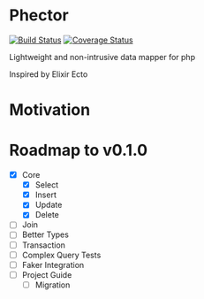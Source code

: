 # Phector
[![Build Status](https://travis-ci.com/inven10/Phector.svg?branch=master)](https://travis-ci.com/inven10/Phector) [![Coverage Status](https://coveralls.io/repos/github/inven10/Phector/badge.svg?branch=master)](https://coveralls.io/github/inven10/Phector?branch=master)

Lightweight and non-intrusive data mapper for php

Inspired by Elixir Ecto

# Motivation


# Roadmap to v0.1.0

- [x] Core
  - [x] Select
  - [x] Insert
  - [x] Update
  - [x] Delete
- [ ] Join
- [ ] Better Types
- [ ] Transaction
- [ ] Complex Query Tests
- [ ] Faker Integration
- [ ] Project Guide
  - [ ] Migration
